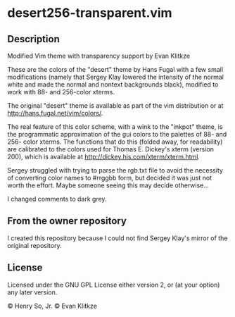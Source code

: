 desert256-transparent.vim
=========================

## Description

Modified Vim theme with transparency support by Evan Klitkze

These are the colors of the "desert" theme by Hans Fugal with a few small
modifications (namely that Sergey Klay lowered the intensity of the normal
white and made the normal and nontext backgrounds black), modified to work with
88- and 256-color xterms.

The original "desert" theme is available as part of the vim distribution or
at http://hans.fugal.net/vim/colors/.

The real feature of this color scheme, with a wink to the "inkpot" theme, is
the programmatic approximation of the gui colors to the palettes of 88- and
256- color xterms.  The functions that do this (folded away, for
readability) are calibrated to the colors used for Thomas E. Dickey's xterm
(version 200), which is available at http://dickey.his.com/xterm/xterm.html.

Sergey struggled with trying to parse the rgb.txt file to avoid the necessity
of converting color names to #rrggbb form, but decided it was just not worth
the effort.  Maybe someone seeing this may decide otherwise...

I changed comments to dark grey.

## From the owner repository

I created this repository because I could not find Sergey Klay's mirror of the
original repository.

## License

Licensed under the GNU GPL License either version 2, or (at your option) any
later version.

© Henry So, Jr.
© Evan Klitkze
